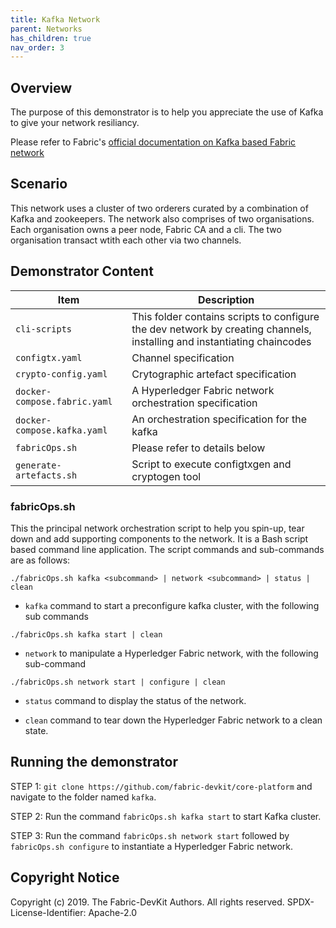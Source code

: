 ```yaml
---
title: Kafka Network
parent: Networks
has_children: true
nav_order: 3
---
```


## Overview

The purpose of this demonstrator is to help you appreciate the use of Kafka to give your network resiliancy.

Please refer to Fabric's [official documentation on Kafka based Fabric network](https://hyperledger-fabric.readthedocs.io/en/release-1.4/kafka.html)

## Scenario

This network uses a cluster of two orderers curated by a combination of Kafka and zookeepers. The network also comprises of two organisations. Each organisation owns a peer node, Fabric CA and a cli. The two organisation transact wtith each other via two channels.

## Demonstrator Content

| Item | Description |
| --- | --- |
| `cli-scripts` | This folder contains scripts to configure the dev network by creating channels, installing and instantiating chaincodes |
| `configtx.yaml` | Channel specification  |
| `crypto-config.yaml` | Crytographic artefact specification |
| `docker-compose.fabric.yaml` | A Hyperledger Fabric network orchestration specification |
| `docker-compose.kafka.yaml` | An orchestration specification for the kafka |
| `fabricOps.sh` | Please refer to details below |
| `generate-artefacts.sh` | Script to execute configtxgen and cryptogen tool |

### fabricOps.sh

This the principal network orchestration script to help you spin-up, tear down and add supporting components to the network. It is a Bash script based command line application. The script commands and sub-commands are as follows:

`./fabricOps.sh kafka <subcommand> | network <subcommand> | status | clean`

* `kafka` command to start a preconfigure kafka cluster, with the following sub commands

```shell
./fabricOps.sh kafka start | clean
```

* `network` to manipulate a Hyperledger Fabric network, with the following sub-command

```shell
./fabricOps.sh network start | configure | clean
```

* `status` command to display the status of the network.

* `clean` command to tear down the Hyperledger Fabric network to a clean state.

## Running the demonstrator

STEP 1: `git clone https://github.com/fabric-devkit/core-platform` and navigate to the folder named `kafka`.

STEP 2: Run the command `fabricOps.sh kafka start` to start Kafka cluster.

STEP 3: Run the command `fabricOps.sh network start` followed by `fabricOps.sh configure` to instantiate a Hyperledger Fabric network.

## Copyright Notice

Copyright (c) 2019. The Fabric-DevKit Authors. All rights reserved.
SPDX-License-Identifier: Apache-2.0
